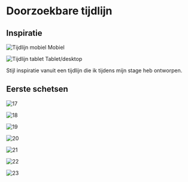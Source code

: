 # Doorzoekbare tijdlijn

## Inspiratie

![Tijdlijn mobiel](content/mobiel.png)
Mobiel

![Tijdlijn tablet](content/tablet.png)
Tablet/desktop

Stijl inspiratie vanuit een tijdlijn die ik tijdens mijn stage heb ontworpen.


## Eerste schetsen

![17](content/schetsen17.png)

![18](content/schetsen18.png)

![19](content/schetsen19.png)

![20](content/schetsen20.png)

![21](content/schetsen21.png)

![22](content/schetsen22.png)

![23](content/schetsen23.png)